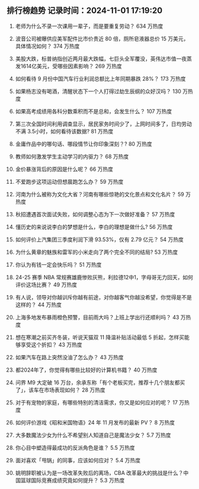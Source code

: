 
## 排行榜趋势 记录时间：2024-11-01 17:19:20
  
  1. 老师为什么不录一次课用一辈子，而是要重复劳动？ 634 万热度
    
  2. 波音公司被曝供应美军配件比市价贵近 80 倍，厕所皂液器总价 15 万美元，具体情况如何？ 374 万热度
    
  3. 美股大跌，标普纳指创近两月最大跌幅，七巨头全军覆没，英伟达市值一夜蒸发1614亿美元，受哪些因素影响？ 269 万热度
    
  4. 如何看待 9 月份中国汽车行业利润总额比上年同期暴跌 28%？ 173 万热度
    
  5. 如果杨志没有喝酒，清醒状态下一个人打得过劫生辰纲的众好汉吗？ 130 万热度
    
  6. 如果高考成绩用各科分数乘积而不是总和，会发生什么？ 107 万热度
    
  7. 第三次全国时间利用调查显示，居民家务时间少了，上网时间多了，日均劳动不满 3.5小时，如何看待该数据? 81 万热度
    
  8. 金庸作品中的哪句话、哪段情节让你印象深刻？? 80 万热度
    
  9. 教师如何激发学生主动学习的内驱力？ 68 万热度
    
  10. 金价暴涨背后的原因是什么呢？ 66 万热度
    
  11. 不爱跑步这项运动但想晨跑怎么办？ 59 万热度
    
  12. 河南为什么被称为文化大省？河南有哪些惊艳的文化景点和文化名片？ 59 万热度
    
  13. 秋招遭遇首次面试失败，如何调整心态为下一次做好准备？ 57 万热度
    
  14. 懂历史的来说说李白的梦想是什么，李白的理想是做什么? 56 万热度
    
  15. 如何评价上汽集团三季度利润下滑 93.53%，仅有 2.79 亿元？ 54 万热度
    
  16. 为什么黄章的魅族和雷军的小米走向了两个完全不同的结局? 53 万热度
    
  17. 你认为有钱一定会快乐吗？ 51 万热度
    
  18. 24-25 赛季 NBA 常规赛雄鹿惨败灰熊，利拉德12中1，字母哥无力回天，如何评价这场比赛？ 49 万热度
    
  19. 有人说，领导对你越训斥你越有前途，对你越客气你越没希望，你觉得是不是这样的？ 44 万热度
    
  20. 上海多地发布暴雨橙色预警，目前雨大吗？上班上学出行还顺利吗？ 43 万热度
    
  21. 想在寒潮之前买齐冬装，听说天猫双 11 降温补贴活动最低 5 折起，怎样买能够享受这个折扣？ 43 万热度
    
  22. 如果汽车在路上突然没油了怎么办？ 43 万热度
    
  23. 都2024年了，你觉得有哪些比较好的计算机书籍？ 40 万热度
    
  24. 问界 M9 大定破 16 万台，余承东称「有个老板买完，推荐十几个朋友都买了」，该车在市场表现如何？ 28 万热度
    
  25. 对于有宠物的家庭，有哪些特别的清洁需求，你又是如何应对的呢？ 17 万热度
    
  26. 如何评价游戏《昭和米国物语》24 年 11 月发布的最新 PV？ 8 万热度
    
  27. 大多数魔法少女为什么不希望别人知道自己是魔法少女？ 5.7 万热度
    
  28. 你心目中塑造得最成功的反派角色是谁？ 5.5 万热度
    
  29. 面对喜欢「甩锅」的同事，应该如何应对？ 5.4 万热度
    
  30. 姚明辞职被认为是一场改革失败后的离场，CBA 改革最大的挑战是什么？中国篮球国际竞赛成绩究竟如何提升？ 5.3 万热度
    